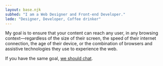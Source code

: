```yaml
---
layout: base.njk
subhed: "I am a Web Designer and Front-end Developer."
lede: "Designer, Developer, Coffee drinker"
---
```


My goal is to ensure that your content can reach any user, in any browsing context—regardless of the size of their screen, the speed of their internet connection, the age of their device, or the combination of browsers and assistive technologies they use to experience the web.

If you have the same goal, [we should chat](mailto:mat@matmarquis.com).